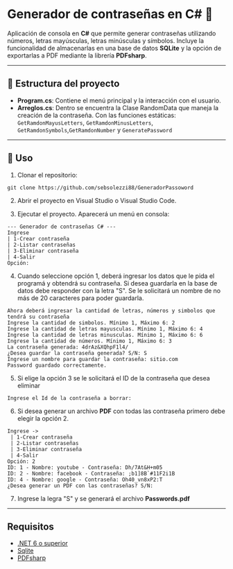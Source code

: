# Generador de contraseñas en C# 🔑

Aplicación de consola en **C#** que permite generar contraseñas utilizando números, letras mayúsculas, letras minúsculas y símbolos.
Incluye la funcionalidad de almacenarlas en una base de datos **SQLite** y la opción de exportarlas a PDF mediante la librería **PDFsharp**.

---
## 📂 Estructura del proyecto

- **Program.cs**: Contiene el menú principal y la interacción con el usuario.
- **Arreglos.cs**: Dentro se encuentra la Clase RandomData que maneja la creación de la contraseña. Con las funciones estáticas: `GetRamdonMayusLetters`, `GetRamdonMinusLetters`, `GetRamdonSymbols`,`GetRamdonNumber` y `GeneratePassword`

---

## 🚀 Uso

1. Clonar el repositorio:

```
git clone https://github.com/sebsolezzi88/GeneradorPassoword
```

2. Abrir el proyecto en Visual Studio o Visual Studio Code.

3. Ejecutar el proyecto. Aparecerá un menú en consola:
```
--- Generador de contraseñas C# ---
Ingrese 
| 1-Crear contraseña 
| 2-Listar contraseñas
| 3-Eliminar contraseña
| 4-Salir
Opción: 
```
4. Cuando seleccione opción 1, deberá ingresar los datos que le pida el programá y obtendrá su contraseña. Si desea guardarla en la base de datos debe responder con la letra "S". Se le solicitará un nombre de no más de 20 caracteres para poder guardarla.
```
Ahora deberá ingresar la cantidad de letras, números y simbolos que tendrá su contraseña
Ingrese la cantidad de simbolos. Mínimo 1, Máximo 6: 2
Ingrese la cantidad de letras mayusculas. Mínimo 1, Máximo 6: 4
Ingrese la cantidad de letras minusculas. Mínimo 1, Máximo 6: 6
Ingrese la cantidad de números. Mínimo 1, Máximo 6: 3
La contraseña generada: 4drAz&XQhpF1l4/
¿Desea guardar la contraseña generada? S/N: S
Ingrese un nombre para guardar la contraseña: sitio.com
Password guardado correctamente.
```
5. Si elige la opción 3 se le solicitará el ID de la contraseña que desea eliminar
```
Ingrese el Id de la contraseña a borrar: 
```
6. Si desea generar un archivo **PDF** con todas las contraseña primero debe elegir la opción 2.

```
Ingrese -> 
 | 1-Crear contraseña 
 | 2-Listar contraseñas 
 | 3-Eliminar contraseña 
 | 4-Salir
Opción: 2
ID: 1 - Nombre: youtube - Contraseña: Dh/7At&H+m05
ID: 2 - Nombre: facebook - Contraseña: ;b1]8B`#11F2i1B
ID: 4 - Nombre: google - Contraseña: Oh40_vn8xP2:T
¿Desea generar un PDF con las contraseñas? S/N: 
```
7. Ingrese la legra "S" y se generará el archivo **Passwords.pdf** 
----
## Requisitos
- [.NET 6 o superior](https://dotnet.microsoft.com/es-es/download)
- [Sqlite](https://www.nuget.org/packages/Microsoft.Data.Sqlite/10.0.0-preview.7.25380.108)
- [PDFsharp](https://www.nuget.org/packages/PDFsharp#versions-body-tab)





